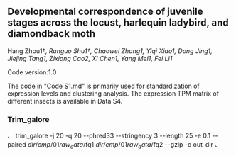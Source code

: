 ## Developmental correspondence of juvenile stages across the locust, harlequin ladybird, and diamondback moth

Hang Zhou1†*, Runguo Shu1†, Chaowei Zhang1, Yiqi Xiao1, Dong Jing1, Jiejing Tang1, Zixiong Cao2, Xi Chen1, Yang Mei1, Fei Li1*

Code version:1.0

The code in "Code S1.md" is primarily used for standardization of expression levels and clustering analysis. The expression TPM matrix of different insects is available in Data S4.

### Trim_galore
、
trim_galore -j 20 -q 20 --phred33 --stringency 3 --length 25 -e 0.1 --paired $dir/cmp/01raw_data/$fq1 $dir/cmp/01raw_data/$fq2 --gzip -o out_dir
、
